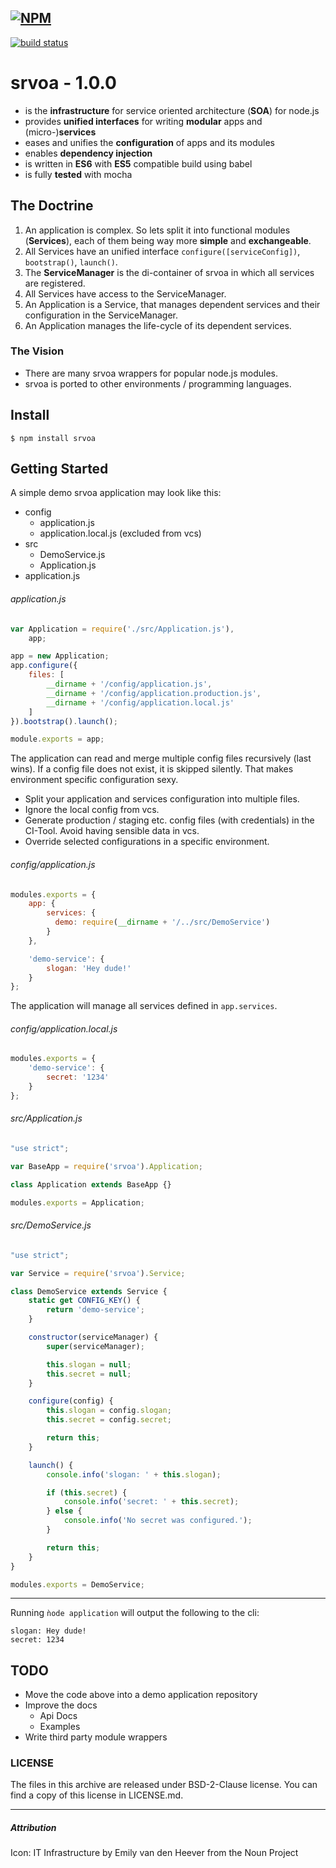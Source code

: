 [![NPM](https://nodei.co/npm/srvoa.png?downloads=true)](https://nodei.co/npm/srvoa/)
---
[![build status](https://ci.gitlab.com/projects/3656/status.png?ref=master)](https://ci.gitlab.com/projects/3656?ref=master)

# srvoa - 1.0.0

- is the **infrastructure** for service oriented architecture (**SOA**) for node.js
- provides **unified interfaces** for writing **modular** apps and (micro-)**services**
- eases and unifies the **configuration** of apps and its modules
- enables **dependency injection**
- is written in **ES6** with **ES5** compatible build using babel
- is fully **tested** with mocha


## The Doctrine

1. An application is complex. So lets split it into functional modules (**Services**),
each of them being way more **simple** and **exchangeable**.
2. All Services have an unified interface `configure([serviceConfig])`, `bootstrap()`, `launch()`.
3. The **ServiceManager** is the di-container of srvoa in which all services are registered.
4. All Services have access to the ServiceManager.
5. An Application is a Service, that manages dependent services and their configuration in the ServiceManager.
6. An Application manages the life-cycle of its dependent services.


### The Vision

- There are many srvoa wrappers for popular node.js modules.
- srvoa is ported to other environments / programming languages.


## Install ##

`$ npm install srvoa`


## Getting Started

A simple demo srvoa application may look like this:

- config
    - application.js
    - application.local.js (excluded from vcs)
- src
    - DemoService.js
    - Application.js
- application.js

###### application.js

```js
var Application = require('./src/Application.js'),
    app;

app = new Application;
app.configure({
    files: [
        __dirname + '/config/application.js',
        __dirname + '/config/application.production.js',
        __dirname + '/config/application.local.js'
    ]
}).bootstrap().launch();

module.exports = app;
```

The application can read and merge multiple config files recursively (last wins).
If a config file does not exist, it is skipped silently. That makes environment specific configuration sexy.
- Split your application and services configuration into multiple files.
- Ignore the local config from vcs.
- Generate production / staging etc. config files (with credentials) in the CI-Tool.
Avoid having sensible data in vcs.
- Override selected configurations in a specific environment.

###### config/application.js

```js
modules.exports = {
    app: {
        services: {
          demo: require(__dirname + '/../src/DemoService')
        }
    },

    'demo-service': {
        slogan: 'Hey dude!'
    }
};
```

The application will manage all services defined in `app.services`.

###### config/application.local.js

```js
modules.exports = {
    'demo-service': {
        secret: '1234'
    }
};
```

###### src/Application.js

```js
"use strict";

var BaseApp = require('srvoa').Application;

class Application extends BaseApp {}

modules.exports = Application;
```

###### src/DemoService.js

```js
"use strict";

var Service = require('srvoa').Service;

class DemoService extends Service {
    static get CONFIG_KEY() {
        return 'demo-service';
    }

    constructor(serviceManager) {
        super(serviceManager);

        this.slogan = null;
        this.secret = null;
    }

    configure(config) {
        this.slogan = config.slogan;
        this.secret = config.secret;

        return this;
    }

    launch() {
        console.info('slogan: ' + this.slogan);

        if (this.secret) {
            console.info('secret: ' + this.secret);
        } else {
            console.info('No secret was configured.');
        }

        return this;
    }
}

modules.exports = DemoService;
```
---

Running `ǹode application` will output the following to the cli:

```
slogan: Hey dude!
secret: 1234
```

## TODO

- Move the code above into a demo application repository
- Improve the docs
    - Api Docs
    - Examples
- Write third party module wrappers

### LICENSE

The files in this archive are released under BSD-2-Clause license. You can find a copy of this license in LICENSE.md.


---
##### Attribution

Icon: IT Infrastructure by Emily van den Heever from the Noun Project
